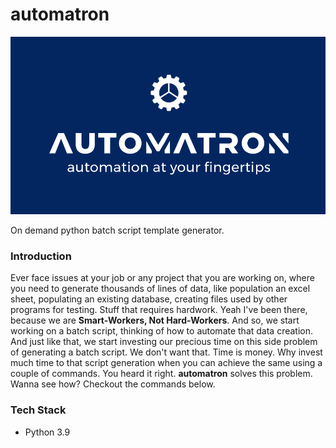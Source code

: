 # automatron

![banner](banner.png)

On demand python batch script template generator.

### Introduction

Ever face issues at your job or any project that you are working on, where you need to generate thousands of lines of data, like population an excel sheet, populating an existing database, creating files used by other programs for testing. Stuff that requires hardwork. Yeah I've been there, because we are **Smart-Workers, Not Hard-Workers**. And so, we start working on a batch script, thinking of how to automate that data creation. And just like that, we start investing our precious time on this side problem of generating a batch script. We don't want that. Time is money. Why invest much time to that script generation when you can achieve the same using a couple of commands. You heard it right. **automatron** solves this problem. Wanna see how? Checkout the commands below.

### Tech Stack

* Python 3.9
